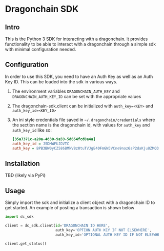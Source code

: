 # Dragonchain SDK

## Intro

This is the Python 3 SDK for interacting with a dragonchain.
It provides functionality to be able to interact with a dragonchain through a simple sdk with minimal configuration needed.

## Configuration

In order to use this SDK, you need to have an Auth Key as well as an Auth Key ID. This can be loaded into the sdk in various ways.

1. The environment variables `DRAGONCHAIN_AUTH_KEY` and `DRAGONCHAIN_AUTH_KEY_ID` can be set with the appropriate values
2. The dragonchain-sdk.client can be initialized with `auth_key=<KEY>` and `auth_key_id=<KEY_ID>`
3. An ini style credentials file saved in `~/.dragonchain/credentials` where the section name is the dragonchain id, with values for `auth_key` and `auth_key_id` like so:

    ```ini
    [35a7371c-a20a-4830-9a59-5d654fcd0a4a]
    auth_key_id = JSDMWFUJDVTC
    auth_key = BPB3BW0yCZ586BMkV8z0tuTVJgE40FmGWJVCne9noz6sP2daKju8ZMQ3I3OK8lSnD44uT524ApP6sehlqujX9t
    ```

## Installation

TBD (likely via PyPi)

## Usage

Simply import the sdk and initialize a client object with a dragonchain ID to get started.
An example of posting a transaction is shown below

```python
import dc_sdk

client = dc_sdk.client(id='DRAGONCHAIN ID HERE',
                       auth_key='OPTION AUTH KEY IF NOT ELSEWHERE',
                       auth_key_id='OPTIONAL AUTH KEY ID IF NOT ELSEWHERE')

client.get_status()
```
